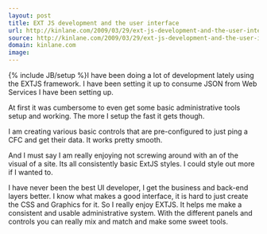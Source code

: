 ```yaml
---
layout: post
title: EXT JS development and the user interface
url: http://kinlane.com/2009/03/29/ext-js-development-and-the-user-interface/
source: http://kinlane.com/2009/03/29/ext-js-development-and-the-user-interface/
domain: kinlane.com
image: 
---
```

{% include JB/setup %}I have been doing a lot of development lately using the EXTJS framework. I have been setting it up to consume JSON from Web Services I have been setting up.<p></p>
At first it was cumbersome to even get some basic administrative tools setup and working. The more I setup the fast it gets though.<p></p>
I am creating various basic controls that are pre-configured to just ping a CFC and get their data. It works pretty smooth.<p></p>
And I must say I am really enjoying not screwing around with an of the visual of a site. Its all consistently basic ExtJS styles. I could style out more if I wanted to.<p></p>
I have never been the best UI developer, I get the business and back-end layers better. I know what makes a good interface, it is hard to just create the CSS and Graphics for it. So I really enjoy EXTJS. It helps me make a consistent and usable administrative system. With the different panels and controls you can really mix and match and make some sweet tools.